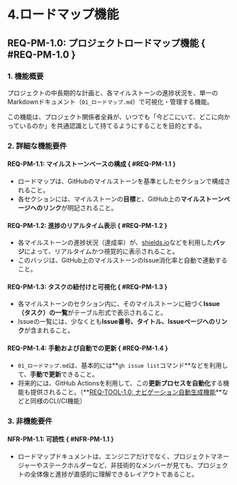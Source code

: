 # 4.ロードマップ機能

## REQ-PM-1.0: プロジェクトロードマップ機能 { #REQ-PM-1.0 }

### 1. 機能概要

プロジェクトの中長期的な計画と、各マイルストーンの進捗状況を、単一のMarkdownドキュメント（`01_ロードマップ.md`）で可視化・管理する機能。

この機能は、プロジェクト関係者全員が、いつでも「今どこにいて、どこに向かっているのか」を共通認識として持てるようにすることを目的とする。

### 2. 詳細な機能要件

#### REQ-PM-1.1: マイルストーンベースの構成 { #REQ-PM-1.1 }

- ロードマップは、GitHubのマイルストーンを基準としたセクションで構成されること。
- 各セクションには、マイルストーンの**目標**と、GitHub上の**マイルストーンページへのリンク**が明記されること。

#### REQ-PM-1.2: 進捗のリアルタイム表示 { #REQ-PM-1.2 }

- 各マイルストーンの進捗状況（達成率）が、[shields.io](https://shields.io/)などを利用した**バッジ**によって、リアルタイムかつ視覚的に表示されること。
- このバッジは、GitHub上のマイルストーンのIssue消化率と自動で連動すること。

#### REQ-PM-1.3: タスクの紐付けと可視化 { #REQ-PM-1.3 }

- 各マイルストーンのセクション内に、そのマイルストーンに紐づく**Issue（タスク）の一覧**がテーブル形式で表示されること。
- Issueの一覧には、少なくとも**Issue番号、タイトル、Issueページへのリンク**が含まれること。

#### REQ-PM-1.4: 手動および自動での更新 { #REQ-PM-1.4 }

- `01_ロードマップ.md`は、基本的には**`gh issue list`コマンド**などを利用して、**手動で更新**できること。
- 将来的には、GitHub
  Actionsを利用して、この**更新プロセスを自動化**する機能も提供されること。（**[REQ-TOOL-1.0: ナビゲーション自動生成機能](./01_ナビゲーション自動生成機能.md#REQ-TOOL-1.0)**などと同様のCLI/CI機能）

### 3. 非機能要件

#### NFR-PM-1.1: 可読性 { #NFR-PM-1.1 }

- ロードマップドキュメントは、エンジニアだけでなく、プロジェクトマネージャーやステークホルダーなど、非技術的なメンバーが見ても、プロジェクトの全体像と進捗が直感的に理解できるレイアウトであること。
